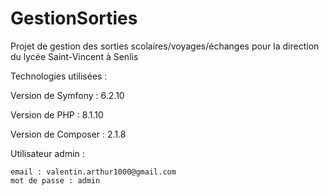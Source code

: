 # GestionSorties
Projet de gestion des sorties scolaires/voyages/échanges pour la direction du lycée Saint-Vincent à Senlis

Technologies utilisées :

Version de Symfony : 6.2.10

Version de PHP : 8.1.10

Version de Composer : 2.1.8

Utilisateur admin :
	
	email : valentin.arthur1000@gmail.com
	mot de passe : admin
